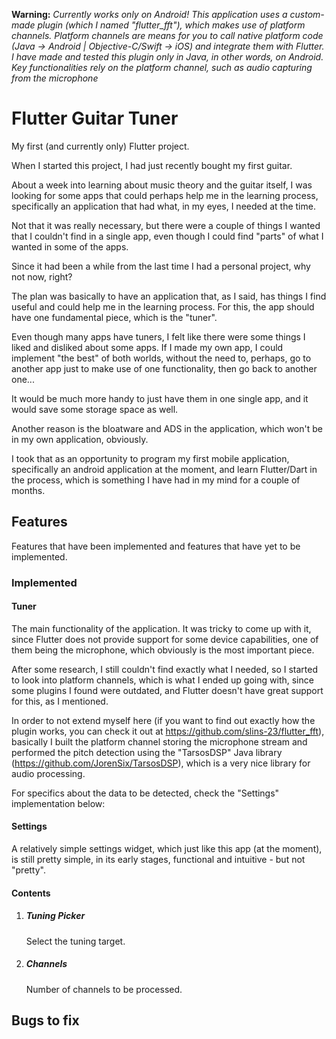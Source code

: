 **Warning:** *Currently works only on Android! This application uses a custom-made plugin (which I named "flutter_fft"), which makes use of platform channels. Platform channels are means for you to call native platform code (Java -> Android | Objective-C/Swift -> iOS) and integrate them with Flutter. I have made and tested this plugin only in Java, in other words, on Android. Key functionalities rely on the platform channel, such as audio capturing from the microphone*

# Flutter Guitar Tuner

My first (and currently only) Flutter project.

When I started this project, I had just recently bought my first guitar.

About a week into learning about music theory and the guitar itself, I was looking for some apps that could perhaps help me in the learning process, specifically an application that had what, in my eyes, I needed at the time.

Not that it was really necessary, but there were a couple of things I wanted that I couldn't find in a single app, even though I could find "parts" of what I wanted in some of the apps.

Since it had been a while from the last time I had a personal project, why not now, right?

The plan was basically to have an application that, as I said, has things I find useful and could help me in the learning process. For this, the app should have one fundamental piece, which is the "tuner".

Even though many apps have tuners, I felt like there were some things I liked and disliked about some apps.
If I made my own app, I could implement "the best" of both worlds, without the need to, perhaps, go to another app just to make use of one functionality, then go back to another one... 

It would be much more handy to just have them in one single app, and it would save some storage space as well.

Another reason is the bloatware and ADS in the application, which won't be in my own application, obviously.

I took that as an opportunity to program my first mobile application, specifically an android application at the moment, and learn Flutter/Dart in the process, which is something I have had in my mind for a couple of months.

## Features

Features that have been implemented and features that have yet to be implemented.

### Implemented

#### Tuner

The main functionality of the application.
It was tricky to come up with it, since Flutter does not provide support for some device capabilities, one of them being the microphone, which obviously is the most important piece.

After some research, I still couldn't find exactly what I needed, so I started to look into platform channels, which is what I ended up going with, since some plugins I found were outdated, and Flutter doesn't have great support for this, as I mentioned.

In order to not extend myself here (if you want to find out exactly how the plugin works, you can check it out at https://github.com/slins-23/flutter_fft), basically I built the platform channel storing the microphone stream and performed the pitch detection using the "TarsosDSP" Java library (https://github.com/JorenSix/TarsosDSP), which is a very nice library for audio processing.

For specifics about the data to be detected, check the "Settings" implementation below:





#### Settings

A relatively simple settings widget, which just like this app (at the moment), is still pretty simple, in its early stages, functional and intuitive - but not "pretty".

#### Contents

1. ##### Tuning Picker
 
    Select the tuning target.

2. ##### Channels
    Number of channels to be processed.

## Bugs to fix
